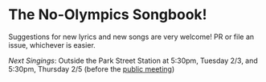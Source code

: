 # The No-Olympics Songbook!

Suggestions for new lyrics and new songs are very welcome!
PR or file an issue, whichever is easier.

*Next Singings*: Outside the Park Street Station at 
5:30pm, Tuesday 2/3, and 5:30pm, Thursday 2/5 (before the
[public meeting](http://www.nobostonolympics.org/mayoral_public_meetings))
